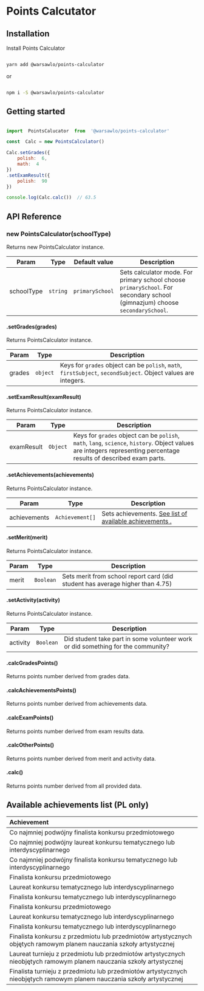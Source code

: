 
# Points Calcutator

## Installation

 
Install Points Calculator

  

```bash

yarn add @warsawlo/points-calculator

```

or

```bash

npm i -S @warsawlo/points-calculator

```

  ## Getting started

```javascript

import  PointsCalucator  from  '@warsawlo/points-calculator'

const  Calc = new PointsCalculator()

Calc.setGrades({
	polish:  6,
	math:  4
})
.setExamResult({
	polish:  90
})

console.log(Calc.calc())  // 63.5
```


## API Reference

  

### new PointsCalculator(schoolType)

Returns new PointsCalculator instance.

| Param | Type | Default value | Description |
| - | - | - | - |
| schoolType | ``string`` | ``primarySchool`` | Sets calculator mode. For primary school choose ```primarySchool```. For secondary school (gimnazjum) choose ``secondarySchool``.

#### .setGrades(grades)

Returns PointsCalculator instance.

| Param | Type | Description |
| - | - | - |
| grades | ``object`` | Keys for ``grades`` object can be ``polish``, ``math``, ``firstSubject``, ``secondSubject``. Object values are integers.

#### .setExamResult(examResult)

Returns PointsCalculator instance.

| Param | Type | Description |
| - | - | - |
| examResult | ``Object`` | Keys for ``grades`` object can be ``polish``, ``math``, ``lang``, ``science``, ``history``. Object values are integers representing percentage results of described exam parts.

#### .setAchievements(achievements)

Returns PointsCalculator instance.

| Param | Type | Description |
| - | - | - |
| achievements | ``Achievement[]`` | Sets achievements. [See list of available achievements .](#achievements)

#### .setMerit(merit)

Returns PointsCalculator instance.

| Param | Type | Description |
| - | - | - |
| merit | ``Boolean`` | Sets merit from school report card (did student has average higher than 4.75)

#### .setActivity(activity)

Returns PointsCalculator instance.

| Param | Type | Description |
| - | - | - |
| activity | ``Boolean`` | Did student take part in some volunteer work or did something for the community?

#### .calcGradesPoints()

Returns points number derived from grades data.

#### .calcAchievementsPoints()

Returns points number derived from achievements data.

#### .calcExamPoints()

Returns points number derived from exam results data.

#### .calcOtherPoints()

Returns points number derived from merit and activity data.

#### .calc()

Returns points number derived from all provided data.

<a id="achievements"></a>
## Available achievements list (PL only)
| Achievement |
| :-- |
|  Co najmniej podwójny finalista konkursu przedmiotowego |
|  Co najmniej podwójny laureat konkursu tematycznego lub interdyscyplinarnego |
|  Co najmniej podwójny finalista konkursu tematycznego lub interdyscyplinarnego |
|  Finalista konkursu przedmiotowego  |
|  Laureat konkursu tematycznego lub interdyscyplinarnego |
|  Finalista konkursu tematycznego lub interdyscyplinarnego |
|  Finalista konkursu przedmiotowego |
|  Laureat konkursu tematycznego lub interdyscyplinarnego |
|  Finalista konkursu tematycznego lub interdyscyplinarnego |
|  Finalista konkursu z przedmiotu lub przedmiotów artystycznych objętych ramowym planem nauczania szkoły artystycznej |
|  Laureat turnieju z przedmiotu lub przedmiotów artystycznych nieobjętych ramowym planem nauczania szkoły artystycznej |
|  Finalista turnieju z przedmiotu lub przedmiotów artystycznych nieobjętych ramowym planem nauczania szkoły artystycznej |